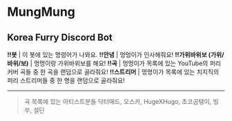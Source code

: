 MungMung
=============
Korea Furry Discord Bot
-------------

**!!봇** | 이 봇에 있는 명령어가 나와요.
**!!안녕** | 멍멍이가 인사해줘요!
**!!가위바위보 (가위/바위/보)** | 멍멍이랑 가위바위보를 해요!
**!!곡** | 멍멍이가 목록에 있는 YouTube의 퍼리 커버 곡들 중 한 곡을 랜덤으로 골라줘요!
**!!스트리머** | 멍멍이가 목록에 있는 치지직의 퍼리 스트리머들 중 한 명을 랜덤으로 골라줘요!

* * *
> 곡 목록에 있는 아티스트분들
  닥터매드, 오스카, HugeXHugo, 초코곰탱이, 빙쑤, 설딘

